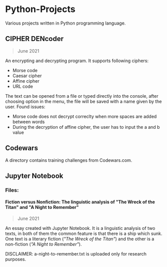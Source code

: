# Python-Projects
Various projects written in Python programming language.

## CIPHER DENcoder
>June 2021

An encrypting and decrypting program. It supports following ciphers:
* Morse code
* Caesar cipher
* Affine cipher
* URL code

The text can be opened from a file or typed directly into the console, after choosing option in the menu, the file will be saved with a name given by the user.
Found issues:
* Morse code does not decrypt correclty when more spaces are added between words
* During the decryption of affine cipher, the user has to input the a and b value

## Codewars

A directory contains training challenges from Codewars.com.

## Jupyter Notebook

### Files:
#### Fiction versus Nonfiction: The linguistic analysis of "The Wreck of the Titan" and "A Night to Remember"
> June 2021

An essay created with Jupyter Notebook. It is a linguistic analysis of two texts, in both of them the common feature is that there is a ship which sunk.
One text is a literary fiction (*"The Wreck of the Titan"*) and the other is a non-fiction (*"A Night to Remember"*).

DISCLAIMER: a-night-to-remember.txt is uploaded only for research purposes.

